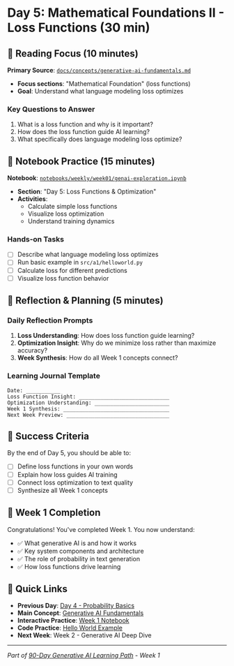# Day 5: Mathematical Foundations II - Loss Functions (30 min)

## 📖 Reading Focus (10 minutes)

**Primary Source**: [`docs/concepts/generative-ai-fundamentals.md`](../concepts/generative-ai-fundamentals.md)

- **Focus sections**: "Mathematical Foundation" (loss functions)
- **Goal**: Understand what language modeling loss optimizes

### Key Questions to Answer

1. What is a loss function and why is it important?
2. How does the loss function guide AI learning?
3. What specifically does language modeling loss optimize?

## 🔬 Notebook Practice (15 minutes)

**Notebook**: [`notebooks/weekly/week01/genai-exploration.ipynb`](../../notebooks/weekly/week01/genai-exploration.ipynb)

- **Section**: "Day 5: Loss Functions & Optimization"
- **Activities**:
  - Calculate simple loss functions
  - Visualize loss optimization
  - Understand training dynamics

### Hands-on Tasks

- [ ] Describe what language modeling loss optimizes
- [ ] Run basic example in `src/a1/helloworld.py`
- [ ] Calculate loss for different predictions
- [ ] Visualize loss function behavior

## 🤔 Reflection & Planning (5 minutes)

### Daily Reflection Prompts

1. **Loss Understanding**: How does loss function guide learning?
2. **Optimization Insight**: Why do we minimize loss rather than maximize accuracy?
3. **Week Synthesis**: How do all Week 1 concepts connect?

### Learning Journal Template

```text
Date: ___________
Loss Function Insight: _____________________________
Optimization Understanding: ________________________
Week 1 Synthesis: __________________________________
Next Week Preview: _________________________________
```

## 🎯 Success Criteria

By the end of Day 5, you should be able to:

- [ ] Define loss functions in your own words
- [ ] Explain how loss guides AI training
- [ ] Connect loss optimization to text quality
- [ ] Synthesize all Week 1 concepts

## 🎉 Week 1 Completion

Congratulations! You've completed Week 1. You now understand:

- ✅ What generative AI is and how it works
- ✅ Key system components and architecture
- ✅ The role of probability in text generation
- ✅ How loss functions drive learning

## 🔗 Quick Links

- **Previous Day**: [Day 4 - Probability Basics](day04-probability-basics.md)
- **Main Concept**: [Generative AI Fundamentals](../concepts/generative-ai-fundamentals.md)
- **Interactive Practice**: [Week 1 Notebook](../../notebooks/weekly/week01/genai-exploration.ipynb)
- **Code Practice**: [Hello World Example](../../src/a1/helloworld.py)
- **Next Week**: Week 2 - Generative AI Deep Dive

---
*Part of [90-Day Generative AI Learning Path](../learning-path-90-days.md) - Week 1*
